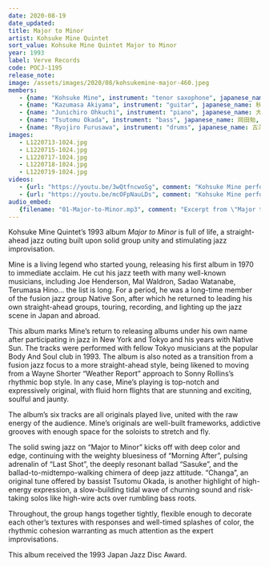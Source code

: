 ```yaml
---
date: 2020-08-19
date_updated: 
title: Major to Minor
artist: Kohsuke Mine Quintet
sort_value: Kohsuke Mine Quintet Major to Minor
year: 1993
label: Verve Records
code: POCJ-1195
release_note: 
image: /assets/images/2020/08/kohsukemine-major-460.jpeg
members:
   - {name: "Kohsuke Mine", instrument: "tenor saxophone", japanese_name: 峰厚介, url: "http://www.aomori-net.ne.jp/~yamagen/mine/top.htm"}
   - {name: "Kazumasa Akiyama", instrument: "guitar", japanese_name: 秋山一将, url: ""}
   - {name: "Junichiro Ohkuchi", instrument: "piano", japanese_name: 大口純一郎, url: "https://pianistjohkuchi.blogspot.com/"}
   - {name: "Tsutomu Okada", instrument: "bass", japanese_name: 岡田勉, url: ""}
   - {name: "Ryojiro Furusawa", instrument: "drums", japanese_name: 古澤良治郎, url: ""}
images: 
   - L1220713-1024.jpg
   - L1220715-1024.jpg
   - L1220717-1024.jpg
   - L1220718-1024.jpg
   - L1220719-1024.jpg
videos: 
   - {url: "https://youtu.be/3wQtfncwoSg", comment: "Kohsuke Mine performing \"Blue Plum\" live"}
   - {url: "https://youtu.be/mcOFpNauLDs", comment: "Kohsuke Mine performing \"Seymour\" live"}
audio_embed:
   {filename: "01-Major-to-Minor.mp3", comment: "Excerpt from \"Major to Minor\", the first track on this album:"}
---
```


Kohsuke Mine Quintet’s 1993 album *Major to Minor* is full of life, a straight-ahead jazz outing built upon solid group unity and stimulating jazz improvisation.

Mine is a living legend who started young, releasing his first album in 1970 to immediate acclaim. He cut his jazz teeth with many well-known musicians, including Joe Henderson, Mal Waldron, Sadao Watanabe, Terumasa Hino... the list is long. For a period, he was a long-time member of the fusion jazz group Native Son, after which he returned to leading his own straight-ahead groups, touring, recording, and lighting up the jazz scene in Japan and abroad.

This album marks Mine’s return to releasing albums under his own name after participating in jazz in New York and Tokyo and his years with Native Sun. The tracks were performed with fellow Tokyo musicians at the popular Body And Soul club in 1993. The album is also noted as a transition from a fusion jazz focus to a more straight-ahead style, being likened to moving from a Wayne Shorter “Weather Report” approach to Sonny Rollins’s rhythmic bop style. In any case, Mine’s playing is top-notch and expressively original, with fluid horn flights that are stunning and exciting, soulful and jaunty.

The album’s six tracks are all originals played live, united with the raw energy of the audience. Mine’s originals are well-built frameworks, addictive grooves with enough space for the soloists to stretch and fly.

The solid swing jazz on “Major to Minor” kicks off with deep color and edge, continuing with the weighty bluesiness of “Morning After”, pulsing adrenalin of “Last Shot”, the deeply resonant ballad “Sasuke”, and the ballad-to-midtempo-walking chimera of deep jazz attitude. “Changa”, an original tune offered by bassist Tsutomu Okada, is another highlight of high-energy expression, a slow-building tidal wave of churning sound and risk-taking solos like high-wire acts over rumbling bass roots.

Throughout, the group hangs together tightly, flexible enough to decorate each other’s textures with responses and well-timed splashes of color, the rhythmic cohesion warranting as much attention as the expert improvisations.

This album received the 1993 Japan Jazz Disc Award.
